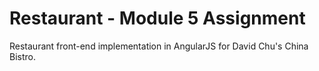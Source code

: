 # Restaurant - Module 5 Assignment 

Restaurant front-end implementation in AngularJS for David Chu's China Bistro.
